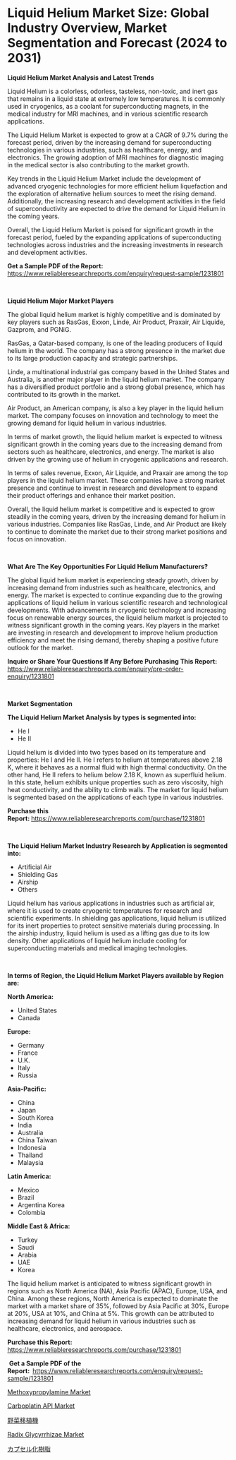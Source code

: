 <p><h1>Liquid Helium Market Size: Global Industry Overview, Market Segmentation and Forecast (2024 to 2031)</h1></p><p><strong>Liquid Helium Market Analysis and Latest Trends</strong></p>
<p><p>Liquid Helium is a colorless, odorless, tasteless, non-toxic, and inert gas that remains in a liquid state at extremely low temperatures. It is commonly used in cryogenics, as a coolant for superconducting magnets, in the medical industry for MRI machines, and in various scientific research applications.</p><p>The Liquid Helium Market is expected to grow at a CAGR of 9.7% during the forecast period, driven by the increasing demand for superconducting technologies in various industries, such as healthcare, energy, and electronics. The growing adoption of MRI machines for diagnostic imaging in the medical sector is also contributing to the market growth.</p><p>Key trends in the Liquid Helium Market include the development of advanced cryogenic technologies for more efficient helium liquefaction and the exploration of alternative helium sources to meet the rising demand. Additionally, the increasing research and development activities in the field of superconductivity are expected to drive the demand for Liquid Helium in the coming years.</p><p>Overall, the Liquid Helium Market is poised for significant growth in the forecast period, fueled by the expanding applications of superconducting technologies across industries and the increasing investments in research and development activities.</p></p>
<p><strong>Get a Sample PDF of the Report:&nbsp;</strong> <a href="https://www.reliableresearchreports.com/enquiry/request-sample/1231801">https://www.reliableresearchreports.com/enquiry/request-sample/1231801</a></p>
<p>&nbsp;</p>
<p><strong>Liquid Helium Major Market Players</strong></p>
<p><p>The global liquid helium market is highly competitive and is dominated by key players such as RasGas, Exxon, Linde, Air Product, Praxair, Air Liquide, Gazprom, and PGNiG. </p><p>RasGas, a Qatar-based company, is one of the leading producers of liquid helium in the world. The company has a strong presence in the market due to its large production capacity and strategic partnerships.</p><p>Linde, a multinational industrial gas company based in the United States and Australia, is another major player in the liquid helium market. The company has a diversified product portfolio and a strong global presence, which has contributed to its growth in the market.</p><p>Air Product, an American company, is also a key player in the liquid helium market. The company focuses on innovation and technology to meet the growing demand for liquid helium in various industries.</p><p>In terms of market growth, the liquid helium market is expected to witness significant growth in the coming years due to the increasing demand from sectors such as healthcare, electronics, and energy. The market is also driven by the growing use of helium in cryogenic applications and research.</p><p>In terms of sales revenue, Exxon, Air Liquide, and Praxair are among the top players in the liquid helium market. These companies have a strong market presence and continue to invest in research and development to expand their product offerings and enhance their market position.</p><p>Overall, the liquid helium market is competitive and is expected to grow steadily in the coming years, driven by the increasing demand for helium in various industries. Companies like RasGas, Linde, and Air Product are likely to continue to dominate the market due to their strong market positions and focus on innovation.</p></p>
<p>&nbsp;</p>
<p><strong>What Are The Key Opportunities For Liquid Helium Manufacturers?</strong></p>
<p><p>The global liquid helium market is experiencing steady growth, driven by increasing demand from industries such as healthcare, electronics, and energy. The market is expected to continue expanding due to the growing applications of liquid helium in various scientific research and technological developments. With advancements in cryogenic technology and increasing focus on renewable energy sources, the liquid helium market is projected to witness significant growth in the coming years. Key players in the market are investing in research and development to improve helium production efficiency and meet the rising demand, thereby shaping a positive future outlook for the market.</p></p>
<p><strong>Inquire or Share Your Questions If Any Before Purchasing This Report:</strong> <a href="https://www.reliableresearchreports.com/enquiry/pre-order-enquiry/1231801">https://www.reliableresearchreports.com/enquiry/pre-order-enquiry/1231801</a></p>
<p>&nbsp;</p>
<p><strong>Market Segmentation</strong></p>
<p><strong>The Liquid Helium Market Analysis by types is segmented into:</strong></p>
<p><ul><li>He I</li><li>He II</li></ul></p>
<p><p>Liquid helium is divided into two types based on its temperature and properties: He I and He II. He I refers to helium at temperatures above 2.18 K, where it behaves as a normal fluid with high thermal conductivity. On the other hand, He II refers to helium below 2.18 K, known as superfluid helium. In this state, helium exhibits unique properties such as zero viscosity, high heat conductivity, and the ability to climb walls. The market for liquid helium is segmented based on the applications of each type in various industries.</p></p>
<p><strong>Purchase this Report:&nbsp;</strong><a href="https://www.reliableresearchreports.com/purchase/1231801">https://www.reliableresearchreports.com/purchase/1231801</a></p>
<p>&nbsp;</p>
<p><strong>The Liquid Helium Market Industry Research by Application is segmented into:</strong></p>
<p><ul><li>Artificial Air</li><li>Shielding Gas</li><li>Airship</li><li>Others</li></ul></p>
<p><p>Liquid helium has various applications in industries such as artificial air, where it is used to create cryogenic temperatures for research and scientific experiments. In shielding gas applications, liquid helium is utilized for its inert properties to protect sensitive materials during processing. In the airship industry, liquid helium is used as a lifting gas due to its low density. Other applications of liquid helium include cooling for superconducting materials and medical imaging technologies.</p></p>
<p>&nbsp;</p>
<p><strong>In terms of Region, the Liquid Helium Market Players available by Region are:</strong></p>
<p>
    <p> <strong> North America: </strong>
        <ul>
            <li>United States</li>
            <li>Canada</li>
        </ul>
        </p> 
    <p> <strong> Europe: </strong>
        <ul>
            <li>Germany</li>
            <li>France</li>
            <li>U.K.</li>
            <li>Italy</li>
            <li>Russia</li>
        </ul>
        </p> 
    <p> <strong> Asia-Pacific: </strong>
        <ul>
            <li>China</li>
            <li>Japan</li>
            <li>South Korea</li>
            <li>India</li>
            <li>Australia</li>
            <li>China Taiwan</li>
            <li>Indonesia</li>
            <li>Thailand</li>
            <li>Malaysia</li>
        </ul>
        </p> 
    <p> <strong> Latin America: </strong>
        <ul>
            <li>Mexico</li>
            <li>Brazil</li>
            <li>Argentina Korea</li>
            <li>Colombia</li>
        </ul>
        </p> 
    <p> <strong> Middle East & Africa: </strong>
        <ul>
            <li>Turkey</li>
            <li>Saudi</li>
            <li>Arabia</li>
            <li>UAE</li>
            <li>Korea</li>
        </ul>
    </p>
    </p>
<p><p>The liquid helium market is anticipated to witness significant growth in regions such as North America (NA), Asia Pacific (APAC), Europe, USA, and China. Among these regions, North America is expected to dominate the market with a market share of 35%, followed by Asia Pacific at 30%, Europe at 20%, USA at 10%, and China at 5%. This growth can be attributed to increasing demand for liquid helium in various industries such as healthcare, electronics, and aerospace.</p></p>
<p><strong>Purchase this Report: </strong><a href="https://www.reliableresearchreports.com/purchase/1231801">https://www.reliableresearchreports.com/purchase/1231801</a></p>
<p>&nbsp;<strong>Get a Sample PDF of the Report:&nbsp;&nbsp;</strong><a href="https://www.reliableresearchreports.com/enquiry/request-sample/1231801">https://www.reliableresearchreports.com/enquiry/request-sample/1231801</a></p>
<p><strong></strong></p>
<p><p><a href="https://github.com/jodemen/Market-Research-Report-List-1/blob/main/methoxypropylamine-market.md">Methoxypropylamine Market</a></p><p><a href="https://issuu.com/reportprime-2/docs/carboplatin-api-market-size-2030.pptx">Carboplatin API Market</a></p><p><a href="https://github.com/dzy793153605/Market-Research-Report-List-1/blob/main/4311298193449.md">野菜移植機</a></p><p><a href="https://github.com/jj19131/Market-Research-Report-List-1/blob/main/radix-glycyrrhizae-market.md">Radix Glycyrrhizae Market</a></p><p><a href="https://github.com/oafhukehf4709715/Market-Research-Report-List-1/blob/main/1747145193448.md">カプセル化樹脂</a></p></p>